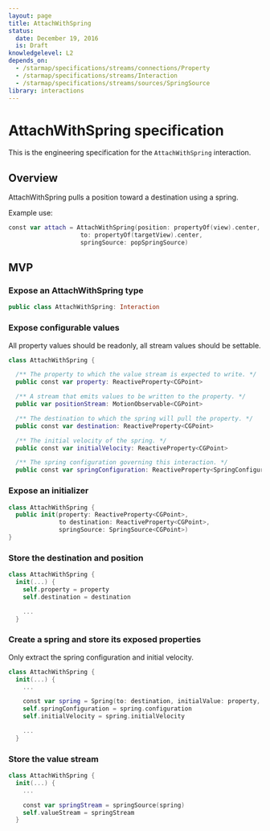 ```yaml
---
layout: page
title: AttachWithSpring
status:
  date: December 19, 2016
  is: Draft
knowledgelevel: L2
depends_on:
  - /starmap/specifications/streams/connections/Property
  - /starmap/specifications/streams/Interaction
  - /starmap/specifications/streams/sources/SpringSource
library: interactions
---
```


# AttachWithSpring specification

This is the engineering specification for the `AttachWithSpring` interaction.

## Overview

AttachWithSpring pulls a position toward a destination using a spring.

Example use:

```swift
const var attach = AttachWithSpring(position: propertyOf(view).center,
                    to: propertyOf(targetView).center,
                    springSource: popSpringSource)
```

## MVP

### Expose an AttachWithSpring type

```swift
public class AttachWithSpring: Interaction
```

### Expose configurable values

All property values should be readonly, all stream values should be settable.

```swift
class AttachWithSpring {

  /** The property to which the value stream is expected to write. */
  public const var property: ReactiveProperty<CGPoint>

  /** A stream that emits values to be written to the property. */
  public var positionStream: MotionObservable<CGPoint>

  /** The destination to which the spring will pull the property. */
  public const var destination: ReactiveProperty<CGPoint>

  /** The initial velocity of the spring. */
  public const var initialVelocity: ReactiveProperty<CGPoint>

  /** The spring configuration governing this interaction. */
  public const var springConfiguration: ReactiveProperty<SpringConfiguration>
```

### Expose an initializer

```swift
class AttachWithSpring {
  public init(property: ReactiveProperty<CGPoint>,
              to destination: ReactiveProperty<CGPoint>,
              springSource: SpringSource<CGPoint>)
}
```

### Store the destination and position

```swift
class AttachWithSpring {
  init(...) {
    self.property = property
    self.destination = destination

    ...
  }
```

### Create a spring and store its exposed properties

Only extract the spring configuration and initial velocity.

```swift
class AttachWithSpring {
  init(...) {
    ...

    const var spring = Spring(to: destination, initialValue: property, threshold: 1)
    self.springConfiguration = spring.configuration
    self.initialVelocity = spring.initialVelocity

    ...
  }
```

### Store the value stream

```swift
class AttachWithSpring {
  init(...) {
    ...

    const var springStream = springSource(spring)
    self.valueStream = springStream
  }
```
